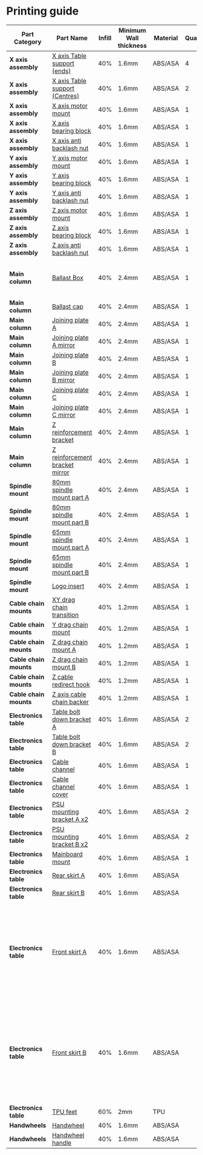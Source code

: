 # Printing guide

| **Part Category**      | **Part Name**                                                                                                                                    | **Infill** | **Minimum Wall thickness** | **Material** | **Quantity** | **Accent color Y/N** | **Note**                                                                         |
|------------------------|--------------------------------------------------------------------------------------------------------------------------------------------------|------------|----------------------------|--------------|--------------|----------------------|----------------------------------------------------------------------------------|
| **X axis assembly**    | [X axis Table support (ends)    ](../../STL%20Files/Minimill%20Main/X%20Axis%20STLs/X%20Axis%20Table%20support%20ends%20x4%20.stl)               | 40%        | 1.6mm                      | ABS/ASA      | 4            | N                    |                                                                                  |
| **X axis assembly**    | [X axis Table support (Centres) ](../../STL%20Files/Minimill%20Main/X%20Axis%20STLs/X%20Axis%20Table%20support%20Centre%20x2%20.stl)             | 40%        | 1.6mm                      | ABS/ASA      | 2            | N                    |                                                                                  |
| **X axis assembly**    | [X axis motor mount             ](../../STL%20Files/Minimill%20Main/X%20Axis%20STLs/X%20Axis%20Motor%20Mount%20x1.stl)                           | 40%        | 1.6mm                      | ABS/ASA      | 1            | N                    |                                                                                  |
| **X axis assembly**    | [X axis bearing block           ](../../STL%20Files/Minimill%20Main/X%20Axis%20STLs/X%20Axis%20Bearing%20Block%20x1.stl)                         | 40%        | 1.6mm                      | ABS/ASA      | 1            | N                    |                                                                                  |
| **X axis assembly**    | [X axis anti backlash nut       ](../../STL%20Files/Minimill%20Main/X%20Axis%20STLs/X%20Axis%20Anti%20Backlash%20Nut%20x1.stl)                   | 40%        | 1.6mm                      | ABS/ASA      | 1            | N                    |                                                                                  |
| **Y axis assembly**    | [Y axis motor mount             ](../../STL%20Files/Minimill%20Main/Y%20Axis%20STLs/Y%20Axis%20Motor%20Mount%20x1.stl)                           | 40%        | 1.6mm                      | ABS/ASA      | 1            | N                    |                                                                                  |
| **Y axis assembly**    | [Y axis bearing block           ](../../STL%20Files/Minimill%20Main/Y%20Axis%20STLs/Y%20Axis%20Bearing%20Block%20x1.stl)                         | 40%        | 1.6mm                      | ABS/ASA      | 1            | Y                    |                                                                                  |
| **Y axis assembly**    | [Y axis anti backlash nut       ](../../STL%20Files/Minimill%20Main/Y%20Axis%20STLs/Y%20Axis%20Anti%20Backlash%20Nut%20x1.stl)                   | 40%        | 1.6mm                      | ABS/ASA      | 1            | N                    |                                                                                  |
| **Z axis assembly**    | [Z axis motor mount             ](../../STL%20Files/Minimill%20Main/Z%20Axis%20STLs/Z%20motor%20mount%20x1.stl)                                  | 40%        | 1.6mm                      | ABS/ASA      | 1            | N                    |                                                                                  |
| **Z axis assembly**    | [Z axis bearing block           ](../../STL%20Files/Minimill%20Main/Z%20Axis%20STLs/%5Ba%5D%20Z%20Bearing%20Block%20x1.stl)                      | 40%        | 1.6mm                      | ABS/ASA      | 1            | N                    |                                                                                  |
| **Z axis assembly**    | [Z axis anti backlash nut       ](../../STL%20Files/Minimill%20Main/Z%20Axis%20STLs/Z%20Axis%20Anti%20Backlash%20Nut%20x1.stl)                   | 40%        | 1.6mm                      | ABS/ASA      | 1            | N                    |                                                                                  |
| **Main column**        | [Ballast Box                    ](../../STL%20Files/Minimill%20Main/Main%20Column/Ballast%20box%20x1.stl)                                        | 40%        | 2.4mm                      | ABS/ASA      | 1            | N                    | Optional / needs to be water tight                                               |
| **Main column**        | [Ballast cap                    ](../../STL%20Files/Minimill%20Main/Main%20Column/Ballast%20cap%20x1.stl)                                        | 40%        | 2.4mm                      | ABS/ASA      | 1            | N                    | Optional                                                                         |
| **Main column**        | [Joining plate A                ](../../STL%20Files/Minimill%20Main/Main%20Column/Column%20Plate%20A%20x1.stl)                                   | 40%        | 2.4mm                      | ABS/ASA      | 1            | N                    |                                                                                  |
| **Main column**        | [Joining plate A mirror         ](../../STL%20Files/Minimill%20Main/Main%20Column/Column%20Plate%20A%20mirror%20x1.stl)                          | 40%        | 2.4mm                      | ABS/ASA      | 1            | N                    |                                                                                  |
| **Main column**        | [Joining plate B                ](../../STL%20Files/Minimill%20Main/Main%20Column/Column%20Plate%20B%20x1.stl)                                   | 40%        | 2.4mm                      | ABS/ASA      | 1            | N                    |                                                                                  |
| **Main column**        | [Joining plate B mirror         ](../../STL%20Files/Minimill%20Main/Main%20Column/Column%20Plate%20B%20mirror%20x1.stl)                          | 40%        | 2.4mm                      | ABS/ASA      | 1            | N                    |                                                                                  |
| **Main column**        | [Joining plate C                ](../../STL%20Files/Minimill%20Main/Main%20Column/Column%20Plate%20C%20x1.stl)                                   | 40%        | 2.4mm                      | ABS/ASA      | 1            | N                    |                                                                                  |
| **Main column**        | [Joining plate C mirror         ](../../STL%20Files/Minimill%20Main/Main%20Column/Column%20Plate%20C%20mirror%20x1.stl)                          | 40%        | 2.4mm                      | ABS/ASA      | 1            | N                    |                                                                                  |
| **Main column**        | [Z reinforcement bracket        ](../../STL%20Files/Minimill%20Main/Main%20Column/Z%20reinforcement%20bracket%20x1.stl)                          | 40%        | 2.4mm                      | ABS/ASA      | 1            | N                    |                                                                                  |
| **Main column**        | [Z reinforcement bracket mirror ](../../STL%20Files/Minimill%20Main/Main%20Column/Z%20reinforcement%20bracket%20mirror%20x1.stl)                 | 40%        | 2.4mm                      | ABS/ASA      | 1            | N                    |                                                                                  |
| **Spindle mount**      | [80mm spindle mount part A      ](../../STL%20Files/Minimill%20Main/Spindle%20mount/%5Ba%5D%20Spindle%20mount%2080mm%20part%20A%20x1.stl)        | 40%        | 2.4mm                      | ABS/ASA      | 1            | Y                    |                                                                                  |
| **Spindle mount**      | [80mm spindle mount part B      ](../../STL%20Files/Minimill%20Main/Spindle%20mount/Spindle%20mount%2080mm%20part%20B%20x1.stl)                  | 40%        | 2.4mm                      | ABS/ASA      | 1            | N                    |                                                                                  |
| **Spindle mount**      | [65mm spindle mount part A      ](../../STL%20Files/Minimill%20Main/Spindle%20mount/%5Ba%5D%20Spindle%20mount%2065mm%20part%20A%20x1.stl)        | 40%        | 2.4mm                      | ABS/ASA      | 1            | Y                    |                                                                                  |
| **Spindle mount**      | [65mm spindle mount part B      ](../../STL%20Files/Minimill%20Main/Spindle%20mount/%5Ba%5D%20Spindle%20mount%2080mm%20part%20A%20x1.stl)        | 40%        | 2.4mm                      | ABS/ASA      | 1            | N                    |                                                                                  |
| **Spindle mount**      | [Logo insert                    ](../../STL%20Files/Minimill%20Main/Spindle%20mount/Logo%20insert%20x1.stl)                                      | 40%        | 2.4mm                      | ABS/ASA      | 1            | N                    |                                                                                  |
| **Cable chain mounts** | [XY drag chain transition       ](../../STL%20Files/Minimill%20Main/Cable%20chain%20mounts/%5Ba%5D%20XY%20dragchain%20transition%20x1.stl)       | 40%        | 1.2mm                      | ABS/ASA      | 1            | Y                    |                                                                                  |
| **Cable chain mounts** | [Y drag chain mount             ](../../STL%20Files/Minimill%20Main/Cable%20chain%20mounts/%5Ba%5D%20Y%20drag%20chain%20mount%20x1.stl)          | 40%        | 1.2mm                      | ABS/ASA      | 1            | Y                    |                                                                                  |
| **Cable chain mounts** | [Z drag chain mount A           ](../../STL%20Files/Minimill%20Main/Cable%20chain%20mounts/%5Ba%5D%20Z%20drag%20chain%20mount%20A%20x1.stl)      | 40%        | 1.2mm                      | ABS/ASA      | 1            | Y                    |                                                                                  |
| **Cable chain mounts** | [Z drag chain mount B           ](../../STL%20Files/Minimill%20Main/Cable%20chain%20mounts/%5Ba%5D%20Z%20drag%20chain%20mount%20B%20x1.stl)      | 40%        | 1.2mm                      | ABS/ASA      | 1            | Y                    |                                                                                  |
| **Cable chain mounts** | [Z cable redirect hook          ](../../STL%20Files/Minimill%20Main/Cable%20chain%20mounts/%5Ba%5D%20Z%20Cable%20redirect%20hook%20x1.stl)       | 40%        | 1.2mm                      | ABS/ASA      | 1            | Y                    |                                                                                  |
| **Cable chain mounts** | [Z axis cable chain backer      ](../../STL%20Files/Minimill%20Main/Cable%20chain%20mounts/%5Ba%7D%20Z%20axis%20cable%20chain%20backer%20x1.stl) | 40%        | 1.2mm                      | ABS/ASA      | 1            | Y                    |                                                                                  |
| **Electronics table**  | [Table bolt down bracket A      ](../../STL%20Files/Electronics%20Table/%5Ba%5D%20Table%20Bolt%20Down%20Bracket%20A%20x2.stl)                    | 40%        | 1.6mm                      | ABS/ASA      | 2            | Y                    |                                                                                  |
| **Electronics table**  | [Table bolt down bracket B      ](../../STL%20Files/Electronics%20Table/%5Ba%5D%20Table%20Bolt%20Down%20Bracket%20B%20x2.stl)                    | 40%        | 1.6mm                      | ABS/ASA      | 2            | Y                    |                                                                                  |
| **Electronics table**  | [Cable channel                  ](../../STL%20Files/Electronics%20Table/Cable%20channel%20x1.stl)                                                | 40%        | 1.6mm                      | ABS/ASA      | 1            | N                    |                                                                                  |
| **Electronics table**  | [Cable channel cover            ](../../STL%20Files/Electronics%20Table/Cable%20channel%20cover%20x1.stl)                                        | 40%        | 1.6mm                      | ABS/ASA      | 1            | N                    |                                                                                  |
| **Electronics table**  | [PSU mounting bracket A x2      ](../../STL%20Files/Electronics%20Table/PSU%20mounting%20bracket%20A%20x2.stl)                                   | 40%        | 1.6mm                      | ABS/ASA      | 2            | N                    |                                                                                  |
| **Electronics table**  | [PSU mounting bracket B x2      ](../../STL%20Files/Electronics%20Table/PSU%20mounting%20bracket%20B%20x2.stl)                                   | 40%        | 1.6mm                      | ABS/ASA      | 2            | N                    |                                                                                  |
| **Electronics table**  | [Mainboard mount                ](../../STL%20Files/Electronics%20Table/Mainboard%20Mount%20x1.stl)                                              | 40%        | 1.6mm                      | ABS/ASA      | 1            | N                    |                                                                                  |
| **Electronics table**  | [Rear skirt A                   ](../../STL%20Files/Electronics%20Table/Rear%20Skirt%20A%20x1.stl)                                               | 40%        | 1.6mm                      | ABS/ASA      |              | N                    |                                                                                  |
| **Electronics table**  | [Rear skirt B                   ](../../STL%20Files/Electronics%20Table/Rear%20Skirt%20B%20x1.stl)                                               | 40%        | 1.6mm                      | ABS/ASA      |              | N                    |                                                                                  |
| **Electronics table**  | [Front skirt A                  ](../../STL%20Files/Electronics%20Table/Skirt%20front%20A%20solid%20x1.stl)                                      | 40%        | 1.6mm                      | ABS/ASA      |              | N                    | (there are many variants of the front skirt pick one that suits your build best) |
| **Electronics table**  | [Front skirt B                   ](../../STL%20Files/Electronics%20Table/Skirt%20front%20B%20solid%20x1.stl)                                     | 40%        | 1.6mm                      | ABS/ASA      |              | N                    | (there are many variants of the front skirt pick one that suits your build best) |
| **Electronics table**  | [TPU feet                       ](../../STL%20Files/Electronics%20Table/TPU%20feet%20x4.stl)                                                     | 60%        | 2mm                        | TPU          |              | N                    |                                                                                  |
| **Handwheels**         | [Handwheel                      ](../../STL%20Files/Minimill%20Main/Hand%20Wheels/Handwheel%20body%20x2%20.stl)                                  | 40%        | 1.6mm                      | ABS/ASA      |              | N                    | Optional                                                                         |
| **Handwheels**         | [Handwheel handle               ](../../STL%20Files/Minimill%20Main/Hand%20Wheels/handwheel%20handle%20x2.stl)                                   | 40%        | 1.6mm                      | ABS/ASA      |              | N                    | Optional                                                                         |
